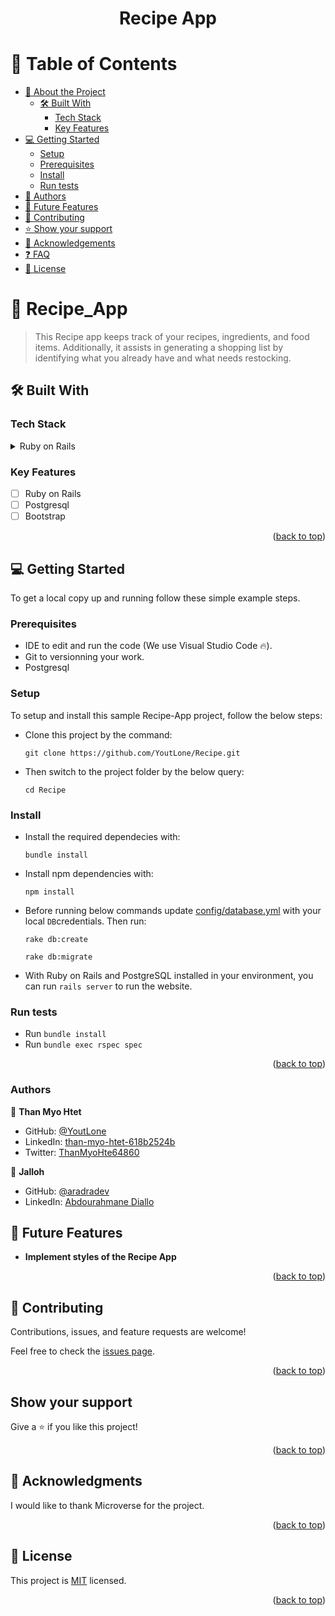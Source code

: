 <div align="center">
  <h1>Recipe App</h1>
</div>
<a name="readme-top"></a>

# 📗 Table of Contents

- [📖 About the Project](#about-project)
  - [🛠 Built With](#built-with)
    - [Tech Stack](#tech-stack)
    - [Key Features](#key-features)
- [💻 Getting Started](#getting-started)
  - [Setup](#setup)
  - [Prerequisites](#prerequisites)
  - [Install](#install)
  - [Run tests](#run-tests)
- [👥 Authors](#authors)
- [🔭 Future Features](#future-features)
- [🤝 Contributing](#contributing)
- [⭐️ Show your support](#support)
- [🙏 Acknowledgements](#acknowledgements)
- [❓ FAQ](#faq)
- [📝 License](#license)


# 📖 Recipe_App <a name="about-project"></a>

> This Recipe app keeps track of your recipes, ingredients, and food items. Additionally, it assists in generating a shopping list by identifying what you already have and what needs restocking.


## 🛠 Built With <a name="built-with"></a>

### Tech Stack <a name="tech-stack"></a>

<details>
  <summary>Ruby on Rails</summary>
  <ul>
    <li><a href="https://ruby-doc.org/core-3.1.2/">Ruby</a></li>
  </ul>
    <ul>
    <li><a href="https://ruby-doc.org/core-3.1.2/">Rails</a></li>
  </ul>
</details>

### Key Features <a name="key-features"></a>

- [ ] Ruby on Rails
- [ ] Postgresql
- [ ] Bootstrap

<p align="right">(<a href="#readme-top">back to top</a>)</p>

## 💻 Getting Started <a name="getting-started"></a>

To get a local copy up and running follow these simple example steps.

### Prerequisites

- IDE to edit and run the code (We use Visual Studio Code 🔥).
- Git to versionning your work.
- Postgresql

### Setup

To setup and install this sample Recipe-App project, follow the below steps:
- Clone this project by the command: 
  ```
  git clone https://github.com/YoutLone/Recipe.git
  ```

- Then switch to the project folder by the below query:

  ```
  cd Recipe
  ```

### Install

- Install the required dependecies with:
  ```
  bundle install
  ```
- Install npm dependencies with: 
  ```
  npm install
  ```
- Before running below commands update [config/database.yml](./config/database.yml) with your local `DB`credentials. Then run:
    ```
    rake db:create
    ```
    ```
    rake db:migrate
    ```
- With Ruby on Rails and PostgreSQL installed in your environment, you can run `rails server` to run the website.

### Run tests

- Run `bundle install`
- Run `bundle exec rspec spec`

<p align="right">(<a href="#readme-top">back to top</a>)</p>

### Authors
👤 **Than Myo Htet**

- GitHub: [@YoutLone](https://github.com/YoutLone)
- LinkedIn: [than-myo-htet-618b2524b](https://linkedin.com/in/than-myo-htet-618b2524b)
- Twitter: [ThanMyoHte64860](https://twitter.com/ThanMyoHte64860)

👤 **Jalloh**

- GitHub: [@aradradev](https://github.com/aradradev)
- LinkedIn: [Abdourahmane Diallo](https://www.linkedin.com/in/abdul-jalloh)


## 🔭 Future Features <a name="future-features"></a>

- **Implement styles of the Recipe App**

<p align="right">(<a href="#readme-top">back to top</a>)</p>


## 🤝 Contributing
Contributions, issues, and feature requests are welcome!

Feel free to check the [issues page](https://github.com/YoutLone/Recipe/issues).

<p align="right">(<a href="#readme-top">back to top</a>)</p>

## Show your support
Give a ⭐️ if you like this project!

<p align="right">(<a href="#readme-top">back to top</a>)</p>

## 🙏 Acknowledgments <a name="acknowledgements"></a>

I would like to thank Microverse for the project.

<p align="right">(<a href="#readme-top">back to top</a>)</p>

## 📝 License <a name="license"></a>

This project is [MIT](./LICENSE) licensed.

<p align="right">(<a href="#readme-top">back to top</a>)</p>

